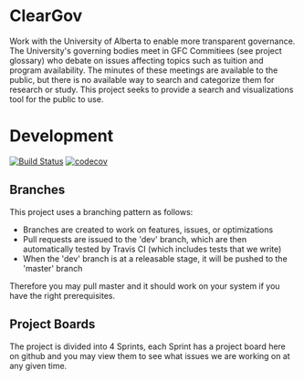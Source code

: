 # ClearGov
Work with the University of Alberta to enable more transparent governance. The University's governing bodies meet in GFC Commitiees (see project glossary) who debate on issues affecting topics such as tuition and program availability. The minutes of these meetings are available to the public, but there is no available way to search and categorize them for research or study. This project seeks to provide a search and visualizations tool for the public to use.

# Development
[![Build Status](https://travis-ci.org/TransparentGovernanceUofA/TransparentGov.svg?branch=dev)](https://travis-ci.org/TransparentGovernanceUofA/TransparentGov) [![codecov](https://codecov.io/gh/TransparentGovernanceUofA/TransparentGov/branch/django_dev/graph/badge.svg)](https://codecov.io/gh/TransparentGovernanceUofA/TransparentGov)

## Branches
This project uses a branching pattern as follows:
* Branches are created to work on features, issues, or optimizations
* Pull requests are issued to the 'dev' branch, which are then automatically tested by Travis CI (which includes tests that we write)
* When the 'dev' branch is at a releasable stage, it will be pushed to the 'master' branch

Therefore you may pull master and it should work on your system if you have the right prerequisites.

## Project Boards
The project is divided into 4 Sprints, each Sprint has a project board here on github and you may view them to see what issues we are working on at any given time.
